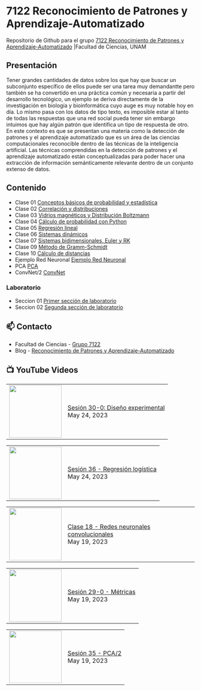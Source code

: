 # 7122 Reconocimiento de Patrones y Aprendizaje-Automatizado
Repositorio de Github para el grupo   [7122 Reconocimiento de Patrones y Aprendizaje-Automatizado](https://www.fciencias.unam.mx/docencia/horarios/presentacion/342748) |Facultad de Ciencias, UNAM

## Presentación
Tener grandes cantidades de datos sobre los que hay que buscar un subconjunto específico de ellos puede ser una tarea muy demandantte pero también se ha convertido en una práctica común y necesaria a partir del desarrollo tecnológico, un ejemplo se deriva directamente de la investigación en biología y bioinformática cuyo auge es muy notable hoy en día. Lo mismo pasa con los datos de tipo texto, es imposible estar al tanto de todas las respuestas que una red social pueda tener sin embargo intuimos que hay algún patrón que identifica un tipo de respuesta de otro. En este contexto es que se presentan una materia como la detección de patrones y el aprendizaje automatizado que es un área de las ciencias computacionales reconocible dentro de las técnicas de la inteligencia artificial. Las técnicas comprendidas en la detección de patrones y el aprendizaje automatizado están conceptualizadas para poder hacer una extracción de información semánticamente relevante dentro de un conjunto extenso de datos.

## Contenido
- Clase 01  [Conceptos básicos de probabilidad y estadística](https://github.com/7122-Aprendizaje-Automatizado/7122-Reconocimiento-de-Patrones-y-Aprendizaje-Automatizado/blob/main/Clase%2001/Conceptos%20básicos%20de%20probabilidad%20y%20estadística.ipynb)
- Clase 02 [Correlación y distribuciones](https://github.com/7122-Aprendizaje-Automatizado/7122-Reconocimiento-de-Patrones-y-Aprendizaje-Automatizado/blob/main/Clase%2002/Correlación%20y%20distribuciones.ipynb) 
- Clase 03 [Vidrios magnéticos y Distribución Boltzmann](https://github.com/7122-Aprendizaje-Automatizado/7122-Reconocimiento-de-Patrones-y-Aprendizaje-Automatizado/blob/main/Clase%2003/Vidrios%20y%20distribución%20de%20Boltzmann.ipynb)
- Clase 04 [Cálculo de probabilidad con Python](https://github.com/7122-Aprendizaje-Automatizado/7122-Reconocimiento-de-Patrones-y-Aprendizaje-Automatizado/blob/main/Clase%2004/Cálculo%20de%20probabilidad%20con%20Python.ipynb)
- Clase 05 [Regresión lineal](https://github.com/7122-Aprendizaje-Automatizado/7122-Reconocimiento-de-Patrones-y-Aprendizaje-Automatizado/blob/main/Clase%2005/Regresión%20lineal.ipynb)
- Clase 06 [Sistemas dinámicos](https://github.com/7122-Aprendizaje-Automatizado/7122-Reconocimiento-de-Patrones-y-Aprendizaje-Automatizado/blob/main/Clase%2006/Sistemas%20dina%CC%81micos.ipynb)
- Clase 07 [Sistemas bidimensionales, Euler y RK](https://github.com/7122-Aprendizaje-Automatizado/7122-Reconocimiento-de-Patrones-y-Aprendizaje-Automatizado/blob/main/Clase%2007/Sistemas%20bidimensionales%2C%20Euler%20y%20RK.ipynb)
- Clase 09 [Método de Gramm-Schmidt](https://github.com/7122-Aprendizaje-Automatizado/7122-Reconocimiento-de-Patrones-y-Aprendizaje-Automatizado/blob/main/Clase%2009/Gramm-Schmidt.ipynb)
- Clase 10 [Cálculo de distancias](https://github.com/7122-Aprendizaje-Automatizado/7122-Reconocimiento-de-Patrones-y-Aprendizaje-Automatizado/blob/main/Clase%2010/Distancias.ipynb)
- Ejemplo Red Neuronal [Ejemplo Red Neuronal](https://github.com/7122-Aprendizaje-Automatizado/7122-Reconocimiento-de-Patrones-y-Aprendizaje-Automatizado/blob/main/Red%20Neuronal/ejemplo%20red%20neuronal.ipynb)
- PCA [PCA](https://github.com/7122-Aprendizaje-Automatizado/7122-Reconocimiento-de-Patrones-y-Aprendizaje-Automatizado/blob/main/PCA.ipynb)
- ConvNet/2 [ConvNet](https://github.com/7122-Aprendizaje-Automatizado/7122-Reconocimiento-de-Patrones-y-Aprendizaje-Automatizado/blob/main/conv_net2/conv_digits.ipynb)

### Laboratorio
- Seccion 01  [Primer sección de laboratorio](https://github.com/7122-Aprendizaje-Automatizado/7122-Reconocimiento-de-Patrones-y-Aprendizaje-Automatizado/tree/main/Primer%20Seccion)
- Seccion 02  [Segunda sección de laboratorio](https://github.com/7122-Aprendizaje-Automatizado/7122-Reconocimiento-de-Patrones-y-Aprendizaje-Automatizado/tree/main/Segunda%20Seccion)


## 📫 Contacto
- Facultad de Ciencias - [Grupo 7122](https://www.fciencias.unam.mx/docencia/horarios/presentacion/342748)
- Blog - [Reconocimiento de Patrones y Aprendizaje-Automatizado](https://sites.google.com/view/patronesciencias/inicio)

##  📺 	YouTube Videos
<!-- BLOG-POST-LIST:START --><table><tr><td><a href="https://www.youtube.com/watch?v=1KyBnyOfh6c"><img width="140px" src="https://i.ytimg.com/vi/1KyBnyOfh6c/mqdefault.jpg"></a></td>
<td><a href="https://www.youtube.com/watch?v=1KyBnyOfh6c">Sesión 30-0: Diseño experimental</a><br/>May 24, 2023</td></tr></table>
<table><tr><td><a href="https://www.youtube.com/watch?v=3OfeknNVO_Y"><img width="140px" src="https://i.ytimg.com/vi/3OfeknNVO_Y/mqdefault.jpg"></a></td>
<td><a href="https://www.youtube.com/watch?v=3OfeknNVO_Y">Sesión 36 - Regresión logística</a><br/>May 24, 2023</td></tr></table>
<table><tr><td><a href="https://www.youtube.com/watch?v=29qOquiduKc"><img width="140px" src="https://i.ytimg.com/vi/29qOquiduKc/mqdefault.jpg"></a></td>
<td><a href="https://www.youtube.com/watch?v=29qOquiduKc">Clase 18 - Redes neuronales convolucionales</a><br/>May 19, 2023</td></tr></table>
<table><tr><td><a href="https://www.youtube.com/watch?v=qQ9jdbhan14"><img width="140px" src="https://i.ytimg.com/vi/qQ9jdbhan14/mqdefault.jpg"></a></td>
<td><a href="https://www.youtube.com/watch?v=qQ9jdbhan14">Sesión 29-0 - Métricas</a><br/>May 19, 2023</td></tr></table>
<table><tr><td><a href="https://www.youtube.com/watch?v=XwptCXHYOv0"><img width="140px" src="https://i.ytimg.com/vi/XwptCXHYOv0/mqdefault.jpg"></a></td>
<td><a href="https://www.youtube.com/watch?v=XwptCXHYOv0">Sesión 35 - PCA/2</a><br/>May 19, 2023</td></tr></table>
<!-- BLOG-POST-LIST:END -->
